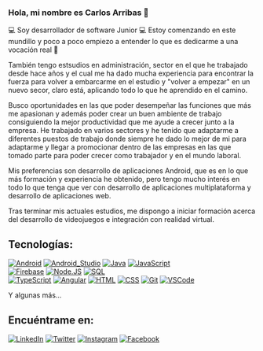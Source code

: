 ### Hola, mi nombre es Carlos Arribas 👋

💻 Soy desarrollador de software Junior 💻
Estoy comenzando en este mundillo y poco a poco empiezo a entender lo que es dedicarme a una vocación real 🙂

También tengo estsudios en administración, sector en el que he trabajado desde hace años y el cual me ha dado mucha experiencia para encontrar la fuerza para volver a embarcarme en el estudio y "volver a empezar" en un nuevo secor, claro está, aplicando todo lo que he aprendido en el camino.

Busco oportunidades en las que poder desempeñar las funciones que más me apasionan y además poder crear un buen ambiente de trabajo consiguiendo la mejor productividad que me ayude a crecer junto a la empresa.
He trabajado en varios sectores y he tenido que adaptarme a diferentes puestos de trabajo donde siempre he dado lo mejor de mi para adaptarme y llegar a promocionar dentro de las empresas en las que tomado parte para poder crecer como trabajador y en el mundo laboral.

Mis preferencias son desarrollo de aplicaciones Android, que es en lo que más formación y experiencia he obtenido, pero tengo mucho interés en todo lo que tenga que ver con desarrollo de aplicaciones multiplataforma y desarrollo de aplicaciones web.

Tras terminar mis actuales estudios, me dispongo a iniciar formación acerca del desarrollo de videojuegos e integración con realidad virtual.

## Tecnologías:
[![Android](https://img.shields.io/badge/Android-3DDC84?style=for-the-badge&logoColor=white&labelColor=101010)]()
[![Android_Studio](https://img.shields.io/badge/Android_Studio-3DDC84?style=for-the-badge&logoColor=white&labelColor=101010)]()
[![Java](https://img.shields.io/badge/Java-007396?style=for-the-badge&logoColor=white&labelColor=101010)]()
[![JavaScript](https://img.shields.io/badge/JavaScript-F7DF1E?style=for-the-badge&logoColor=white&labelColor=101010)]()
</br>
[![Firebase](https://img.shields.io/badge/Firebase-FFCA28?style=for-the-badge&logoColor=white&labelColor=101010)]()
[![Node.JS](https://img.shields.io/badge/Node.JS-339933?style=for-the-badge&logoColor=white&labelColor=101010)]()
[![SQL](https://img.shields.io/badge/SQL-4479A1?style=for-the-badge&logoColor=white&labelColor=101010)]()
</br>
[![TypeScript](https://img.shields.io/badge/TypeScript-007396?style=for-the-badge&logo=java&logoColor=white&labelColor=101010)]()
[![Angular](https://img.shields.io/badge/Angular-E4405F?style=for-the-badge&logo=java&logoColor=white&labelColor=101010)]()
[![HTML](https://img.shields.io/badge/HTML-3DDC84?style=for-the-badge&labelColor=101010)]()
[![CSS](https://img.shields.io/badge/CSS-1DA1F2?style=for-the-badge&labelColor=101010)]()
[![Git](https://img.shields.io/badge/Git-339933?style=for-the-badge&labelColor=101010)]()
[![VSCode](https://img.shields.io/badge/VSCode-0077B5?style=for-the-badge&logoColor=white&labelColor=101010)]()

Y algunas más...

## Encuéntrame en:
[![LinkedIn](https://img.shields.io/badge/LinkedIn-Carlos_Arribas-0077B5?style=for-the-badge&logo=linkedin&logoColor=white&labelColor=101010)](https://www.linkedin.com/in/carlos-arribas-%C3%A1lvarez-92bab6255/)
[![Twitter](https://img.shields.io/badge/Twitter-Carlos_Arribas-1DA1F2?style=for-the-badge&logo=twitter&logoColor=white&labelColor=101010)](https://twitter.com/Charlie2Secret)
[![Instagram](https://img.shields.io/badge/Instagram-Carlos_Arribas-E4405F?style=for-the-badge&logo=instagram&logoColor=white&labelColor=101010)](https://instagram.com/charlie2drums)
[![Facebook](https://img.shields.io/badge/Facebook-Carlos_Arribas-1877F2?style=for-the-badge&logo=facebook&logoColor=white&labelColor=101010)](https://facebook.com/carlos.arribasalvarez)
